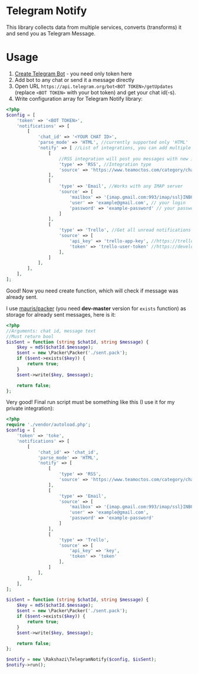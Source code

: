 # Telegram Notify

This library collects data from multiple services, converts (transforms) it and send you as Telegram Message.

# Usage

1. [Create Telegram Bot](https://core.telegram.org/bots#creating-a-new-bot) - you need only token here
2. Add bot to any chat or send it a message directly
2. Open URL `https://api.telegram.org/bot<BOT TOKEN>/getUpdates` (replace `<BOT TOKEN>` with your bot token) and get your chat id(-s).
3. Write configuration array for Telegram Notify library:

```php
<?php
$config = [
    'token' => '<BOT TOKEN>',
    'notifications' => [
        [
            'chat_id' => '<YOUR CHAT ID>',
            'parse_mode' => 'HTML', //currently supported only 'HTML'
            'notify' => [ //List of integrations, you can add multiple accounts for each service and multiple services
                [
                    //RSS integration will post you messages with new items in feed
                    'type' => 'RSS', //Integration type
                    'source' => 'https://www.teamoctos.com/category/changelog/feed/' //Feed source URL
                ],
                [
                    'type' => 'Email', //Works with any IMAP server
                    'source' => [
                        'mailbox' => '{imap.gmail.com:993/imap/ssl}INBOX', //@link https://secure.php.net/manual/ru/function.imap-open.php
                        'user' => 'example@gmail.com', // your login
                        'password' => 'example-password' // your password
                    ]
                ],
                [
                    'type' => 'Trello', //Get all unread notifications from trello
                    'source' => [
                        'api_key' => 'trello-app-key', //https://trello.com/app-key
                        'token' => 'trello-user-token' //https://developers.trello.com/authorize
                    ],
                ]
            ],
        ],
    ],
];
```

Good! Now you need create function, which will check if message was already sent.

I use [mauris/packer](https://github.com/mauris/Packer-PHP) (you need **dev-master** version for `exists` function)
as storage for already sent messages, here is it:

```php
<?php
//Arguments: chat id, message text
//Must return bool
$isSent = function (string $chatId, string $message) {
    $key = md5($chatId.$message);
    $sent = new \Packer\Packer('./sent.pack');
    if ($sent->exists($key)) {
        return true;
    }
    $sent->write($key, $message);

    return false;
};
```

Very good! Final run script must be something like this (I use it for my private integration):

```php
<?php
require './vendor/autoload.php';
$config = [
    'token' => 'toke',
    'notifications' => [
        [
            'chat_id' => 'chat_id',
            'parse_mode' => 'HTML',
            'notify' => [
                [
                    'type' => 'RSS',
                    'source' => 'https://www.teamoctos.com/category/changelog/feed/'
                ],
                [
                    'type' => 'Email',
                    'source' => [
                        'mailbox' => '{imap.gmail.com:993/imap/ssl}INBOX',
                        'user' => 'example@gmail.com',
                        'password' => 'example-password'
                    ]
                ],
                [
                    'type' => 'Trello',
                    'source' => [
                        'api_key' => 'key',
                        'token' => 'token'
                    ],
                ]
            ],
        ],
    ],
];

$isSent = function (string $chatId, string $message) {
    $key = md5($chatId.$message);
    $sent = new \Packer\Packer('./sent.pack');
    if ($sent->exists($key)) {
        return true;
    }
    $sent->write($key, $message);

    return false;
};

$notify = new \Rakshazi\TelegramNotify($config, $isSent);
$notify->run();
```
